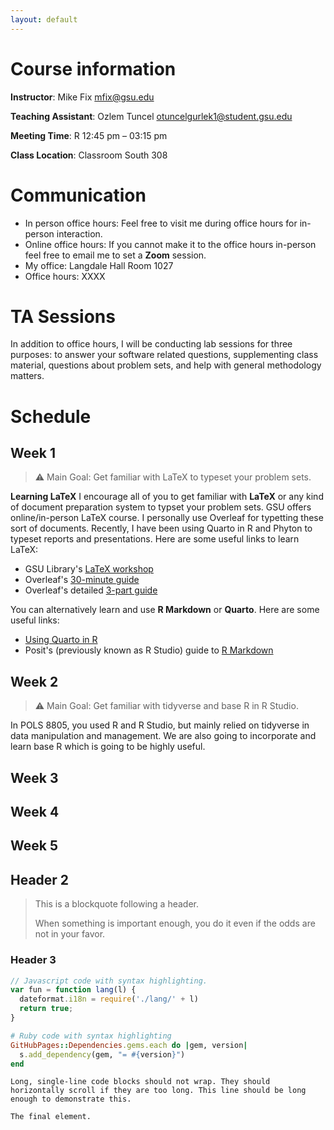 ```yaml
---
layout: default
---
```


# Course information

**Instructor**: Mike Fix <mfix@gsu.edu>

**Teaching Assistant**: Ozlem Tuncel <otuncelgurlek1@student.gsu.edu>

**Meeting Time**: R 12:45 pm – 03:15 pm

**Class Location**: Classroom South 308

# Communication 
- In person office hours: Feel free to visit me during office hours for in-person interaction. 
- Online office hours: If you cannot make it to the office hours in-person feel free to email me to set a **Zoom** session. 
- My office: Langdale Hall Room 1027
- Office hours: XXXX

# TA Sessions
In addition to office hours, I will be conducting lab sessions for three purposes: to answer your software related questions, supplementing class material, questions about problem sets, and help with general methodology matters.

# Schedule

## Week 1

> :warning: Main Goal: Get familiar with LaTeX to typeset your problem sets.

**Learning LaTeX**
I encourage all of you to get familiar with **LaTeX** or any kind of document preparation system to typset your problem sets. GSU offers online/in-person LaTeX course. I personally use Overleaf for typetting these sort of documents. Recently, I have been using Quarto in R and Phyton to typeset reports and presentations. Here are some useful links to learn LaTeX:

- GSU Library's [LaTeX workshop](https://research.library.gsu.edu/latex)
- Overleaf's [30-minute guide](https://www.overleaf.com/learn/latex/Learn_LaTeX_in_30_minutes)
- Overleaf's detailed [3-part guide](https://www.overleaf.com/learn/latex/Free_online_introduction_to_LaTeX_(part_1))

You can alternatively learn and use **R Markdown** or **Quarto**. Here are some useful links:

- [Using Quarto in R](https://quarto.org/docs/get-started/hello/rstudio.html)
- Posit's (previously known as R Studio) guide to [R Markdown](https://rmarkdown.rstudio.com/lesson-1.html)

## Week 2

> :warning: Main Goal: Get familiar with tidyverse and base R in R Studio. 

In POLS 8805, you used R and R Studio, but mainly relied on tidyverse in data manipulation and management. We are also going to incorporate and learn base R which is going to be highly useful. 

## Week 3

## Week 4

## Week 5


## Header 2

> This is a blockquote following a header.
>
> When something is important enough, you do it even if the odds are not in your favor.

### Header 3

```js
// Javascript code with syntax highlighting.
var fun = function lang(l) {
  dateformat.i18n = require('./lang/' + l)
  return true;
}
```

```ruby
# Ruby code with syntax highlighting
GitHubPages::Dependencies.gems.each do |gem, version|
  s.add_dependency(gem, "= #{version}")
end
```


```
Long, single-line code blocks should not wrap. They should horizontally scroll if they are too long. This line should be long enough to demonstrate this.
```

```
The final element.
```
